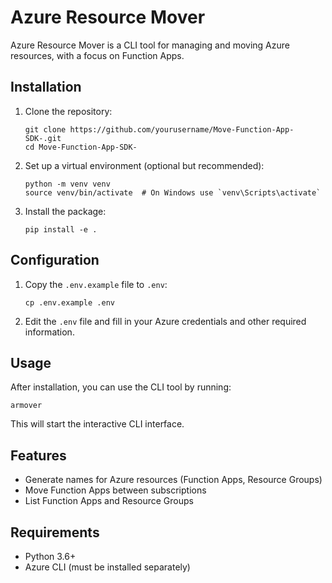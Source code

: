 
# Azure Resource Mover

Azure Resource Mover is a CLI tool for managing and moving Azure resources, with a focus on Function Apps.

## Installation

1. Clone the repository:
   ```
   git clone https://github.com/yourusername/Move-Function-App-SDK-.git
   cd Move-Function-App-SDK-
   ```

2. Set up a virtual environment (optional but recommended):
   ```
   python -m venv venv
   source venv/bin/activate  # On Windows use `venv\Scripts\activate`
   ```

3. Install the package:
   ```
   pip install -e .
   ```

## Configuration

1. Copy the `.env.example` file to `.env`:
   ```
   cp .env.example .env
   ```

2. Edit the `.env` file and fill in your Azure credentials and other required information.

## Usage

After installation, you can use the CLI tool by running:

```
armover
```

This will start the interactive CLI interface.

## Features

- Generate names for Azure resources (Function Apps, Resource Groups)
- Move Function Apps between subscriptions
- List Function Apps and Resource Groups

## Requirements

- Python 3.6+
- Azure CLI (must be installed separately)
